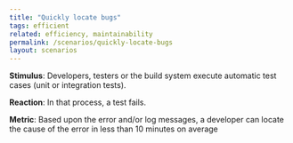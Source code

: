 ```yaml
---
title: "Quickly locate bugs"
tags: efficient
related: efficiency, maintainability
permalink: /scenarios/quickly-locate-bugs
layout: scenarios
---
```


<div class="arc42-help" markdown="1">

**Stimulus**: Developers, testers or the build system execute automatic test cases (unit or integration tests). 

**Reaction**:  In that process, a test fails.

**Metric**: Based upon the error and/or log messages, a developer can locate the cause of the error in less than 10 minutes on average

</div><br>




